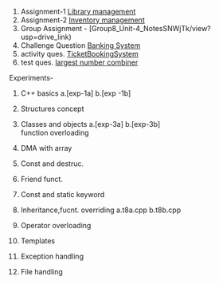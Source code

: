 1. Assignment-1  [Library management](https://github.com/ankit/oops/blob/main/libraryManagement.cpp)
2. Assignment-2  [Inventory management](htntSystem.cpp)
3. Group Assignment - [Group8_Unit-4_NotesSNWjTk/view?usp=drive_link)
4. Challenge Question [Banking System](htt.cpp)
5. activity ques. [TicketBookingSystem](https://github.com/ayushyadu25/oops/blob/main/activity.cpp)
6. test ques. [largest number combiner](https://github.com/ayushyadu25/oops/blob/main/testQues.cpp)

Experiments-

1. C++ basics         a.[exp-1a]
                      b.[exp -1b]
2. Structures concept     
   
3. Classes and objects a.[exp-3a]
                       b.[exp-3b]   
   function overloading    
4. DMA with array          
5. Const and destruc.      
6. Friend funct.           
7. Const and static keyword 
                            
8. Inheritance,fucnt. overriding a.t8a.cpp
                                 b.t8b.cpp
9. Operator overloading     
10. Templates               
11. Exception handling      
12. File handling           